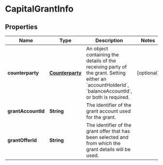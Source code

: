 

# CapitalGrantInfo


## Properties

| Name | Type | Description | Notes |
|------------ | ------------- | ------------- | -------------|
|**counterparty** | [**Counterparty**](Counterparty.md) | An object containing the details of the receiving party of the grant. Setting either an &#x60;accountHolderId&#x60;, &#x60;balanceAccountId&#x60;, or both is required. |  [optional] |
|**grantAccountId** | **String** | The identifier of the grant account used for the grant. |  |
|**grantOfferId** | **String** | The identifier of the grant offer that has been selected and from which the grant details will be used. |  |



